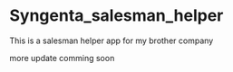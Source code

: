 # Syngenta_salesman_helper
This is a salesman helper app for my brother company 

more update comming soon
